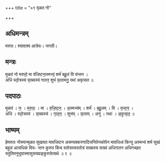 +++
title = "०९ मृळत नो"

+++
## अधिमन्त्रम्
मरुतः। श्यावाश्व आत्रेयः। जगती।

## मन्त्रः
मृ॒ळत॑ नो मरुतो॒ मा व॑धिष्टना॒स्मभ्यं॒ शर्म॑ बहु॒लं वि य॑न्तन ।  
अधि॑ स्तो॒त्रस्य॑ स॒ख्यस्य॑ गातन॒ शुभं॑ या॒तामनु॒ रथा॑ अवृत्सत ॥

## पदपाठः
मृ॒ळत॑ । नः॒ । म॒रु॒तः॒ । मा । व॒धि॒ष्ट॒न॒ । अ॒स्मभ्य॑म् । शर्म॑ । ब॒हु॒लम् । वि । य॒न्त॒न॒ ।  
अधि॑ । स्तो॒त्रस्य॑ । स॒ख्यस्य॑ । गा॒त॒न॒ । शुभ॑म् । या॒ताम् । अनु॑ । रथाः॑ । अ॒वृ॒त्स॒त॒ ॥

## भाष्यम्
हेमरुतः नोस्मान्मृळत सुखयत मावधिष्टन असम्यक्करणादिजनितेनकोपेन मावधिध्वं किन्तु अस्मभ्यं शर्म सुखं बहुलं अत्यधिकं विय- न्तन कुरुत किंच स्तोत्रस्यस्तोत्रं सख्यस्य सख्यं अधिगातन अधिगच्छत स्तुतिमनुभूयास्मासुसख्यङ्कुरुतेत्यर्थः ॥ ९ ॥